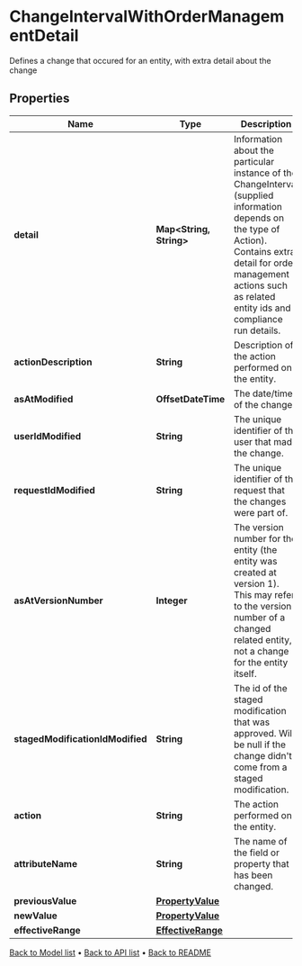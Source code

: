 

# ChangeIntervalWithOrderManagementDetail

Defines a change that occured for an entity, with extra detail about the change

## Properties

| Name | Type | Description | Notes |
|------------ | ------------- | ------------- | -------------|
|**detail** | **Map&lt;String, String&gt;** | Information about the particular instance of the ChangeInterval (supplied information depends on the type of Action). Contains extra detail for order management actions such as related entity ids and compliance run details. |  [optional] |
|**actionDescription** | **String** | Description of the action performed on the entity. |  [optional] |
|**asAtModified** | **OffsetDateTime** | The date/time of the change. |  [optional] |
|**userIdModified** | **String** | The unique identifier of the user that made the change. |  [optional] |
|**requestIdModified** | **String** | The unique identifier of the request that the changes were part of. |  [optional] |
|**asAtVersionNumber** | **Integer** | The version number for the entity (the entity was created at version 1). This may refer to the version number of a changed related entity, not a change for the entity itself. |  [optional] |
|**stagedModificationIdModified** | **String** | The id of the staged modification that was approved. Will be null if the change didn&#39;t come from a staged modification. |  [optional] |
|**action** | **String** | The action performed on the entity. |  [optional] |
|**attributeName** | **String** | The name of the field or property that has been changed. |  [optional] |
|**previousValue** | [**PropertyValue**](PropertyValue.md) |  |  [optional] |
|**newValue** | [**PropertyValue**](PropertyValue.md) |  |  [optional] |
|**effectiveRange** | [**EffectiveRange**](EffectiveRange.md) |  |  [optional] |



[Back to Model list](../README.md#documentation-for-models) &#8226; [Back to API list](../README.md#documentation-for-api-endpoints) &#8226; [Back to README](../README.md)


